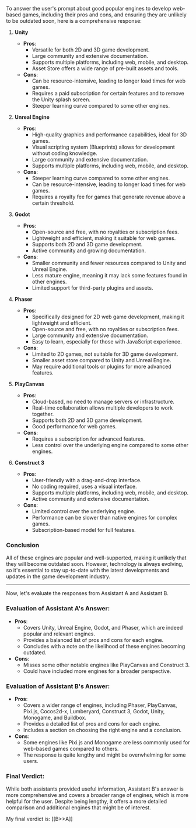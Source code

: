 
To answer the user's prompt about good popular engines to develop web-based games, including their pros and cons, and ensuring they are unlikely to be outdated soon, here is a comprehensive response:

1. **Unity**
   - **Pros**:
     - Versatile for both 2D and 3D game development.
     - Large community and extensive documentation.
     - Supports multiple platforms, including web, mobile, and desktop.
     - Asset Store offers a wide range of pre-built assets and tools.
   - **Cons**:
     - Can be resource-intensive, leading to longer load times for web games.
     - Requires a paid subscription for certain features and to remove the Unity splash screen.
     - Steeper learning curve compared to some other engines.

2. **Unreal Engine**
   - **Pros**:
     - High-quality graphics and performance capabilities, ideal for 3D games.
     - Visual scripting system (Blueprints) allows for development without coding knowledge.
     - Large community and extensive documentation.
     - Supports multiple platforms, including web, mobile, and desktop.
   - **Cons**:
     - Steeper learning curve compared to some other engines.
     - Can be resource-intensive, leading to longer load times for web games.
     - Requires a royalty fee for games that generate revenue above a certain threshold.

3. **Godot**
   - **Pros**:
     - Open-source and free, with no royalties or subscription fees.
     - Lightweight and efficient, making it suitable for web games.
     - Supports both 2D and 3D game development.
     - Active community and growing documentation.
   - **Cons**:
     - Smaller community and fewer resources compared to Unity and Unreal Engine.
     - Less mature engine, meaning it may lack some features found in other engines.
     - Limited support for third-party plugins and assets.

4. **Phaser**
   - **Pros**:
     - Specifically designed for 2D web game development, making it lightweight and efficient.
     - Open-source and free, with no royalties or subscription fees.
     - Large community and extensive documentation.
     - Easy to learn, especially for those with JavaScript experience.
   - **Cons**:
     - Limited to 2D games, not suitable for 3D game development.
     - Smaller asset store compared to Unity and Unreal Engine.
     - May require additional tools or plugins for more advanced features.

5. **PlayCanvas**
   - **Pros**:
     - Cloud-based, no need to manage servers or infrastructure.
     - Real-time collaboration allows multiple developers to work together.
     - Supports both 2D and 3D game development.
     - Good performance for web games.
   - **Cons**:
     - Requires a subscription for advanced features.
     - Less control over the underlying engine compared to some other engines.

6. **Construct 3**
   - **Pros**:
     - User-friendly with a drag-and-drop interface.
     - No coding required, uses a visual interface.
     - Supports multiple platforms, including web, mobile, and desktop.
     - Active community and extensive documentation.
   - **Cons**:
     - Limited control over the underlying engine.
     - Performance can be slower than native engines for complex games.
     - Subscription-based model for full features.

### Conclusion
All of these engines are popular and well-supported, making it unlikely that they will become outdated soon. However, technology is always evolving, so it's essential to stay up-to-date with the latest developments and updates in the game development industry.

---

Now, let's evaluate the responses from Assistant A and Assistant B.

### Evaluation of Assistant A's Answer:
- **Pros**:
  - Covers Unity, Unreal Engine, Godot, and Phaser, which are indeed popular and relevant engines.
  - Provides a balanced list of pros and cons for each engine.
  - Concludes with a note on the likelihood of these engines becoming outdated.
- **Cons**:
  - Misses some other notable engines like PlayCanvas and Construct 3.
  - Could have included more engines for a broader perspective.

### Evaluation of Assistant B's Answer:
- **Pros**:
  - Covers a wider range of engines, including Phaser, PlayCanvas, Pixi.js, Cocos2d-x, Lumberyard, Construct 3, Godot, Unity, Monogame, and Buildbox.
  - Provides a detailed list of pros and cons for each engine.
  - Includes a section on choosing the right engine and a conclusion.
- **Cons**:
  - Some engines like Pixi.js and Monogame are less commonly used for web-based games compared to others.
  - The response is quite lengthy and might be overwhelming for some users.

### Final Verdict:
While both assistants provided useful information, Assistant B's answer is more comprehensive and covers a broader range of engines, which is more helpful for the user. Despite being lengthy, it offers a more detailed comparison and additional engines that might be of interest.

My final verdict is: [[B>>A]]